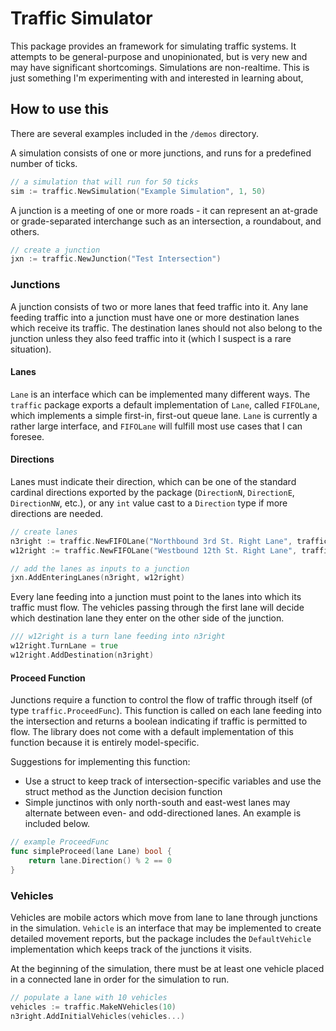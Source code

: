 # Traffic Simulator

This package provides an framework for simulating traffic systems. It attempts to be general-purpose and unopinionated, but is very new and may have significant shortcomings. Simulations are non-realtime. This is just something I'm experimenting with and interested in learning about,

## How to use this

There are several examples included in the `/demos` directory.

A simulation consists of one or more junctions, and runs for a predefined number of ticks.

```go
// a simulation that will run for 50 ticks
sim := traffic.NewSimulation("Example Simulation", 1, 50)
```

A junction is a meeting of one or more roads - it can represent an at-grade or grade-separated interchange such as an intersection, a roundabout, and others.

```go
// create a junction
jxn := traffic.NewJunction("Test Intersection")
```

### Junctions

A junction consists of two or more lanes that feed traffic into it. Any lane feeding traffic into a junction must have one or more destination lanes which receive its traffic. The destination lanes should not also belong to the junction unless they also feed traffic into it (which I suspect is a rare situation).

#### Lanes

`Lane` is an interface which can be implemented many different ways. The `traffic` package exports a default implementation of `Lane`, called `FIFOLane`, which implements a simple first-in, first-out queue lane. `Lane` is currently a rather large interface, and `FIFOLane` will fulfill most use cases that I can foresee.

#### Directions

Lanes must indicate their direction, which can be one of the standard cardinal directions exported by the package (`DirectionN`, `DirectionE`, `DirectionNW`, etc.), or any `int` value cast to a `Direction` type if more directions are needed.

```go
// create lanes
n3right := traffic.NewFIFOLane("Northbound 3rd St. Right Lane", traffic.DirectionN)
w12right := traffic.NewFIFOLane("Westbound 12th St. Right Lane", traffic.DirectionE)

// add the lanes as inputs to a junction
jxn.AddEnteringLanes(n3right, w12right)
```

Every lane feeding into a junction must point to the lanes into which its traffic must flow. The vehicles passing through the first lane will decide which destination lane they enter on the other side of the junction.

```go
/// w12right is a turn lane feeding into n3right
w12right.TurnLane = true
w12right.AddDestination(n3right)
```

#### Proceed Function

Junctions require a function to control the flow of traffic through itself (of type `traffic.ProceedFunc`). This function is called on each lane feeding into the intersection and returns a boolean indicating if traffic is permitted to flow. The library does not come with a default implementation of this function because it is entirely model-specific.

Suggestions for implementing this function:

- Use a struct to keep track of intersection-specific variables and use the struct method as the Junction decision function
- Simple junctinos with only north-south and east-west lanes may alternate between even- and odd-directioned lanes. An example is included below.

```go
// example ProceedFunc
func simpleProceed(lane Lane) bool {
    return lane.Direction() % 2 == 0
}
```

### Vehicles

Vehicles are mobile actors which move from lane to lane through junctions in the simulation. `Vehicle` is an interface that may be implemented to create detailed movement reports, but the package includes the `DefaultVehicle` implementation which keeps track of the junctions it visits.

At the beginning of the simulation, there must be at least one vehicle placed in a connected lane in order for the simulation to run.

```go
// populate a lane with 10 vehicles
vehicles := traffic.MakeNVehicles(10)
n3right.AddInitialVehicles(vehicles...)
```
